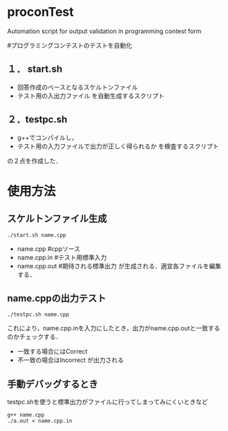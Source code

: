 proconTest
==========

Automation script for output validation in programming contest form

#プログラミングコンテストのテストを自動化

## １． start.sh
* 回答作成のベースとなるスケルトンファイル
* テスト用の入出力ファイル
を自動生成するスクリプト

## ２．testpc.sh
* g++でコンパイルし，
* テスト用の入力ファイルで出力が正しく得られるか
を検査するスクリプト

の２点を作成した．


使用方法
==========

## スケルトンファイル生成
    ./start.sh name.cpp

* name.cpp      #cppソース
* name.cpp.in   #テスト用標準入力
* name.cpp.out  #期待される標準出力
が生成される．適宜各ファイルを編集する．

## name.cppの出力テスト

    ./testpc.sh name.cpp

これにより，name.cpp.inを入力にしたとき，出力がname.cpp.outと一致するのかチェックする．
* 一致する場合にはCorrect
* 不一致の場合はIncorrect
が出力される

## 手動デバッグするとき
testpc.shを使うと標準出力がファイルに行ってしまってみにくいときなど

    g++ name.cpp
    ./a.out < name.cpp.in
